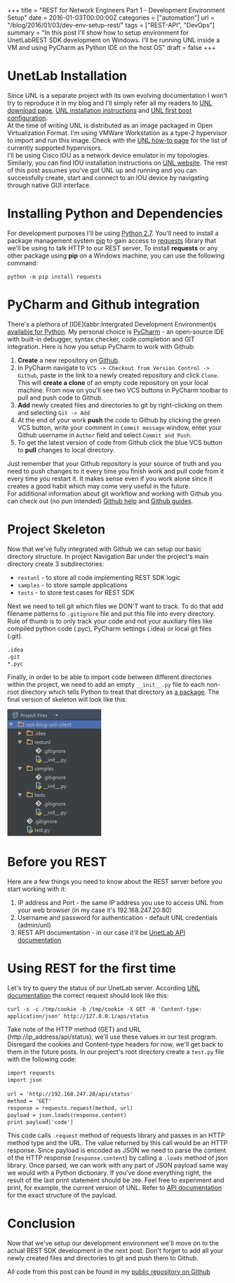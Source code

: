 +++
title = "REST for Network Engineers Part 1 - Development Environment Setup"
date = 2016-01-03T00:00:00Z
categories = ["automation"]
url = "/blog/2016/01/03/dev-env-setup-rest/"
tags = ["REST-API", "DevOps"]
summary = "In this post I'll show how to setup environment for UnetLabREST SDK development on Windows. I'll be running UNL inside a VM and using PyCharm as Python IDE on the host OS"
draft = false
+++


# UnetLab Installation

Since UNL is a separate project with its own evolving documentation I won't try to reproduce it in my blog and I'll simply refer all my readers to [UNL download page][unl-download], [UNL installation instructions][unl-howto] and [UNL first boot configuration][unl-first-boot].  
At the time of writing UNL is distributed as an image packaged in Open Virtualization Format. I'm using VMWare Workstation as a type-2 hypervisor to import and run this image. Check with the [UNL how-to page][unl-howto] for the list of currently supported hypervisors.  
I'll be using Cisco IOU as a network device emulator in my topologies. Similarly, you can find IOU installation instructions on [UNL website][unl-iou]. The rest of this post assumes you've got UNL up and running and you can successfully create, start and connect to an IOU device by navigating through native GUI interface.

# Installing Python and Dependencies
For development purposes I'll be using [Python 2.7][python-install]. You'll need to install a package management system [pip][pip-install] to gain access to [requests][requests-install] library that we'll be using to talk HTTP to our REST server. To install **requests** or any other package using **pip** on a Windows machine, you can use the following command:
```
python -m pip install requests
```

# PyCharm and Github integration
There's a plethora of [IDE](abbr:Intergrated Development Environment)s [available for Python][python-ide]. My personal choice is [PyCharm][pycharm-main] - an open-source IDE with built-in debugger, syntax checker, code completion and GIT integration. Here is how you setup PyCharm to work with Github:

1. **Create** a new repository on [Github][github-link]. 
2. In PyCharm navigate to `VCS -> Checkout from Version Control -> Github`, paste in the link to a newly created repository and click `Clone`. This will **create a clone** of an empty code repository on your local machine. From now on you'll see two VCS buttons in PyCharm toolbar to pull and push code to Github.
3. **Add** newly created files and directories to git by right-clicking on them and selecting `Git -> Add`
4. At the end of your work **push** the code to Github by clicking the green VCS button, write your comment in `Commit message` window, enter your Github username in `Author` field and select `Commit and Push`.  
5. To get the latest version of code from Github click the blue VCS button to **pull** changes to local directory.

Just remember that your Github repository is your source of truth and you need to push changes to it every time you finish work and pull code from it every time you restart it. It makes sense even if you work alone since it creates a good habit which may come very useful in the future.    
For additional information about git workflow and working with Github you can check out (no pun intended) [Github help][github-help] and [Github guides][github-guides].

# Project Skeleton
Now that we've fully integrated with Github we can setup our basic directory structure. In project Navigation Bar under the project's main directory create 3 subdirectories:

* `restunl` - to store all code implementing REST SDK logic
* `samples` - to store sample applications
* `tests` - to store test cases for REST SDK

Next we need to tell git which files we DON'T want to track. To do that add filename patterns to `.gitignore` file and put this file into every directory. Rule of thumb is to only track your code and not your auxiliary files like compiled python code (.pyc), PyCharm settings (.idea) or local git files (.git). 

```
.idea
.git
*.pyc
```

Finally, in order to be able to import code between different directories within the project, we need to add an empty `__init__.py` file to each non-root directory which tells Python to treat that directory as [a package][python-package-docs]. The final version of skeleton will look like this:

![Project Skeleton](/img/restunl-skeleton.png)


# Before you REST
Here are a few things you need to know about the REST server before you start working with it:

1. IP address and Port - the same IP address you use to access UNL from your web browser (in my case it's 192.168.247.20:80)
2. Username and password for authentication - default UNL credentials (admin/unl)
3. REST API documentation - in our case it'll be [UnetLab API documentation][unl-api]


# Using REST for the first time
Let's try to query the status of our UnetLab server. According [UNL documentation][unl-api] the correct request should look like this:

```
curl -s -c /tmp/cookie -b /tmp/cookie -X GET -H 'Content-type: application/json' http://127.0.0.1/api/status
```

Take note of the HTTP method (GET) and URL (http://ip_address/api/status), we'll use these values in our test program. Disregard the cookies and Content-type headers for now, we'll get back to them in the future posts. In our project's root directory create a `test.py` file with the following code:

```
import requests
import json

url = 'http://192.168.247.20/api/status'
method = 'GET'
response = requests.request(method, url)
payload = json.loads(response.content)
print payload['code']
```

This code calls `.request` method of requests library and passes in an HTTP method type and the URL. The value returned by this call would be an HTTP response. Since payload is encoded as JSON we need to parse the content of the HTTP response (`response.content`) by calling a `.loads` method of json library. Once parsed, we can work with any part of JSON payload same way we would with a Python dictionary. If you've done everything right, the result of the last print statement should be `200`. Feel free to experiment and print, for example, the current version of UNL. Refer to [API documentation][unl-api] for the exact structure of the payload.


# Conclusion
Now that we've setup our development environment we'll move on to the actual REST SDK development in the next post. Don't forget to add all your newly created files and directories to git and push them to Github.  

All code from this post can be found in my [public repository on Github][post-github-commit]


[unl-main]: http://www.unetlab.com/
[unl-download]: http://www.unetlab.com/download/index.html
[unl-howto]: http://www.unetlab.com/documentation/index.html
[unl-iou]: http://www.unetlab.com/2014/11/adding-cisco-iouiol-images/
[python-ide]: https://wiki.python.org/moin/IntegratedDevelopmentEnvironments
[pycharm-main]: https://www.jetbrains.com/pycharm/
[github-link]: https://github.com
[python-install]: https://www.python.org/downloads/release/python-2711/
[pip-install]: https://pip.pypa.io/en/latest/installing/
[requests-install]: http://docs.python-requests.org/en/latest/user/install/
[github-help]: https://help.github.com/categories/bootcamp/
[github-guides]: https://guides.github.com/
[unl-api]: http://www.unetlab.com/2015/09/using-unetlab-apis/
[python-package-docs]: https://docs.python.org/2/tutorial/modules.html#packages
[post-github-commit]: https://github.com/networkop/rest-blog-unl-client/tree/63d8d13e48e61e896185eb7afee3759c1f2cd5a9
[unl-first-boot]: http://www.unetlab.com/2014/11/first-unetlab-boot-configuration/


